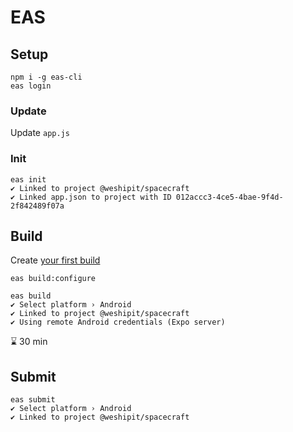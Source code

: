 # EAS

## Setup

```console
npm i -g eas-cli
eas login
```

### Update

Update `app.js`

### Init

```console
eas init
✔ Linked to project @weshipit/spacecraft
✔ Linked app.json to project with ID 012accc3-4ce5-4bae-9f4d-2f842489f07a
```

## Build

Create [your first build](https://docs.expo.dev/build/setup/)

```
eas build:configure
```


```console
eas build
✔ Select platform › Android
✔ Linked to project @weshipit/spacecraft
✔ Using remote Android credentials (Expo server)
```

⌛ 30 min

## Submit

```console
eas submit
✔ Select platform › Android
✔ Linked to project @weshipit/spacecraft
```
